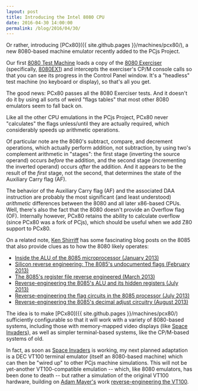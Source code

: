 ```yaml
---
layout: post
title: Introducing the Intel 8080 CPU
date: 2016-04-30 14:00:00
permalink: /blog/2016/04/30/
---
```


Or rather, introducing [PCx80]({{ site.github.pages }}/machines/pcx80/), a new 8080-based machine emulator
recently added to the PCjs Project.

Our first [8080 Test Machine](/machines/pcx80/exerciser/) loads a copy of the
[8080 Exerciser](https://web.archive.org/web/20151006085348/http://www.idb.me.uk/sunhillow/8080.html)
(specifically, [8080EX1](/machines/pcx80/ram/exerciser/8080EX1.MAC)) and intercepts the exerciser's CP/M console
calls so that you can see its progress in the Control Panel window.  It's a "headless" test machine
(no keyboard or display), so that's all you get.

The good news: PCx80 passes all the 8080 Exerciser tests.  And it doesn't do it by using all sorts of weird
"flags tables" that most other 8080 emulators seem to fall back on.

Like all the other CPU emulations in the PCjs Project, PCx80 never "calculates" the flags unless/until they are
actually required, which considerably speeds up arithmetic operations.

Of particular note are the 8080's subtract, compare, and decrement operations, which actually perform addition,
not subtraction, by using two's complement arithmetic in "stages": the first stage (inverting the source operand)
occurs *before* the addition, and the second stage (incrementing the inverted operand) occurs *after* the addition.
And it appears to be the result of the *first* stage, not the second, that determines the state of the Auxiliary
Carry flag (AF).

The behavior of the Auxiliary Carry flag (AF) and the associated DAA instruction are probably the most significant
(and least understood) *arithmetic* differences between the 8080 and all later x86-based CPUs.  Well, there's also
the fact that the 8080 doesn't provide an Overflow flag (OF).  Internally however, PCx80 retains the ability to
calculate overflow (since PCx80 was a fork of PCjs), which should be useful when we add Z80 support to PCx80.

On a related note, [Ken Shirriff](http://www.righto.com/) has some fascinating blog posts on the 8085 that also
provide clues as to how the 8080 likely operates:

  - [Inside the ALU of the 8085 microprocessor (January 2013)](http://www.righto.com/2013/01/inside-alu-of-8085-microprocessor.html)
  - [Silicon reverse engineering: The 8085's undocumented flags (February 2013)](http://www.righto.com/2013/02/looking-at-silicon-to-understanding.html)
  - [The 8085's register file reverse engineered (March 2013)](http://www.righto.com/2013/03/register-file-8085.html)
  - [Reverse-engineering the 8085's ALU and its hidden registers (July 2013)](http://www.righto.com/2013/07/reverse-engineering-8085s-alu-and-its.html)
  - [Reverse-engineering the flag circuits in the 8085 processor (July 2013)](http://www.righto.com/2013/07/reverse-engineering-flag-circuits-in.html)
  - [Reverse-engineering the 8085's decimal adjust circuitry (August 2013)](http://www.righto.com/2013/08/reverse-engineering-8085s-decimal.html)

The idea is to make [PCx80]({{ site.github.pages }}/machines/pcx80/) sufficiently configurable so that it will work with a variety of
8080-based systems, including those with memory-mapped video displays (like
[Space Invaders](/machines/arcade/invaders/)), as well as simpler terminal-based systems, like the CP/M-based
systems of old.

In fact, as soon as [Space Invaders](/machines/arcade/invaders/) is working, my next planned adaptation
is a DEC VT100 terminal emulator (itself an 8080-based machine) which can then be "wired up" to other PCjs machine
simulations.  This will not be yet-another VT100-compatible emulation -- which, like 8080 emulators, has been done to
death -- but rather a simulation of the original VT100 hardware, building on [Adam Mayer's](https://github.com/phooky)
work [reverse-engineering the VT100](https://github.com/phooky/VT100-Hax).

